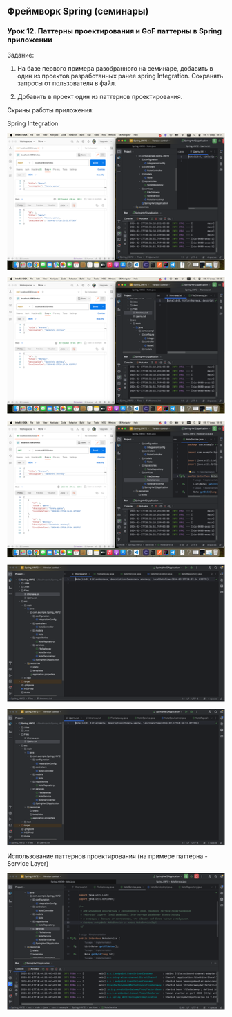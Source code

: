 ## Фреймворк Spring (семинары)

### Урок 12. Паттерны проектирования и GoF паттерны в Spring приложении

Задание:

1) На базе первого примера разобранного на семинаре, добавить в один из проектов разработанных ранее spring Integration.
Сохранять запросы от пользователя в файл.

2) Добавить в проект один из паттернов проектирования.

Скрины работы приложения:

Spring Integration

![0](https://github.com/PavelLogeiko/Spring_HW12/blob/main/images/0.png)

![1](https://github.com/PavelLogeiko/Spring_HW12/blob/main/images/1.png)

![2](https://github.com/PavelLogeiko/Spring_HW12/blob/main/images/2.png)

![4](https://github.com/PavelLogeiko/Spring_HW12/blob/main/images/4.png)

![5](https://github.com/PavelLogeiko/Spring_HW12/blob/main/images/5.png)

Использование паттернов проектирования (на примере паттерна - Service Layer)

![3](https://github.com/PavelLogeiko/Spring_HW12/blob/main/images/3.png)